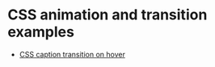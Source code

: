 # CSS animation and transition examples

- [CSS caption transition on hover](https://front-end-materials.github.io/css-animation-transition/image-caption/)
